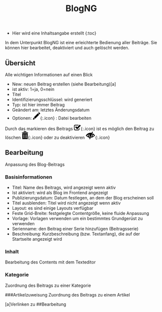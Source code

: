 ﻿---
layout: post
title: BlogNG
tags: marketing
permalink: /marketing/:title
---
+ Hier wird eine Inhaltsangabe erstellt
{:toc}




In dem Unterpunkt BlogNG ist eine erleichterte Bedienung aller Beiträge. Sie können hier bearbeitet, deaktiviert und auch gelöscht werden.


## Übersicht


Alle wichtigen Informationen auf einen Blick
- New: neuen Beitrag erstellen (siehe Bearbeitung)[a]
- ist aktiv: 1=ja, 0=nein
- Titel
- Identifizierungsschlüssel: wird generiert
- Typ: ist hier immer Beitrag
- Geändert am: letztes Änderungsdatum
- Optionen: ![Stiftsymbol][1]{:.icon} : Datei bearbeiten


Durch das markieren des Beitrags ![Kästchen][2]{:.icon} ist es möglich den Beitrag zu löschen ![Müllsymbol][3]{:.icon} oder zu deaktivieren ![Auge][4]{:.icon}


## Bearbeitung


Anpassung des Blog-Beitrags


### Basisinformationen


- Titel: Name des Beitrags, wird angezeigt wenn aktiv
- Ist aktiviert: wird als Blog im Frontend angezeigt
- Publizierungsdatum: Datum festlegen, an dem der Blog erscheinen soll
- Titel ausblenden: Titel wird nicht angezeigt wenn aktiv
- Layout: es sind einige Layouts verfügbar
- Feste Grid-Breite: festgelegte Contentgröße, keine fluide Anpassung
- Vorlage: Vorlagen verwenden um ein bestimmtes Grundgerüst zu verwenden
- Serienname: den Beitrag einer Serie hinzufügen (Beitragsserie)
- Beschreibung: Kurzbeschreibung (bzw. Textanfang), die auf der Startseite angezeigt wird


### Inhalt


Bearbeitung des Contents mit dem Texteditor


### Kategorie


Zuordnung des Beitrags zu einer Kategorie


###Artikelzuweisung
Zuordnung des Beitrags zu einem Artikel






[1]: /img/glyphicons/glyphicons-31-pencil.png
[2]: /img/glyphicons/glyphicons-153-check.png
[3]: /img/glyphicons/glyphicons-17-bin.png
[4]: /img/glyphicons/glyphicons-53-eye-close.png




[a]Verlinken zu ##Bearbeitung